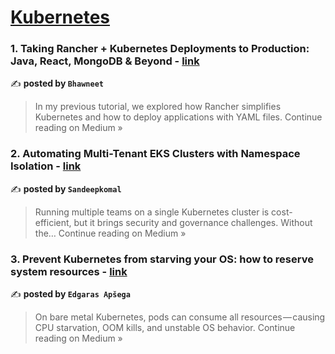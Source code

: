 
<h1><a href=https://medium.com/tag/kubernetes/recommended target="_blank" rel="noopener noreferrer">Kubernetes</a></h1>
<h3>1.  Taking Rancher + Kubernetes Deployments to Production: Java, React, MongoDB & Beyond - <a href="https://medium.com/@bhawneet1034/taking-rancher-kubernetes-deployments-to-production-java-react-mongodb-beyond-044886b71098?source=rss------kubernetes-5" target="_blank" rel="noopener noreferrer">link</a></h3>

✍️ **posted by `Bhawneet`**

<blockquote>In my previous tutorial, we explored how Rancher simplifies Kubernetes and how to deploy applications with YAML files.
Continue reading on Medium »</blockquote>

<h3>2. Automating Multi-Tenant EKS Clusters with Namespace Isolation - <a href="https://medium.com/@sandeepkomalp/automating-multi-tenant-eks-clusters-with-namespace-isolation-4cf15c95551d?source=rss------kubernetes-5" target="_blank" rel="noopener noreferrer">link</a></h3>

✍️ **posted by `Sandeepkomal`**

<blockquote>Running multiple teams on a single Kubernetes cluster is cost-efficient, but it brings security and governance challenges. Without the…
Continue reading on Medium »</blockquote>

<h3>3. Prevent Kubernetes from starving your OS: how to reserve system resources - <a href="https://medium.com/@apsega/prevent-kubernetes-from-starving-your-os-how-to-reserve-system-resources-3204a874abe5?source=rss------kubernetes-5" target="_blank" rel="noopener noreferrer">link</a></h3>

✍️ **posted by `Edgaras Apšega`**

<blockquote>On bare metal Kubernetes, pods can consume all resources — causing CPU starvation, OOM kills, and unstable OS behavior.
Continue reading on Medium »</blockquote>

